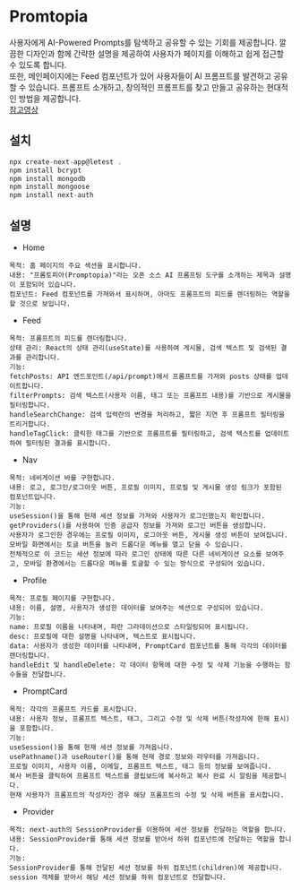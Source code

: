 # Promtopia
사용자에게 AI-Powered Prompts를 탐색하고 공유할 수 있는 기회를 제공합니다. 깔끔한 디자인과 함께 간략한 설명을 제공하여 사용자가 페이지를 이해하고 쉽게 접근할 수 있도록 합니다.   
또한, 메인페이지에는 Feed 컴포넌트가 있어 사용자들이 AI 프롬프트를 발견하고 공유할 수 있습니다. 프롬프트 소개하고, 창의적인 프롬프트를 찾고 만들고 공유하는 현대적인 방법을 제공합니다.   
[참고영상](https://www.youtube.com/watch?v=wm5gMKuwSYk&list=PLae0MNlb0EigrgB0rMwE2j9wu-BX5YdqT&index=1)

## 설치
```js
npx create-next-app@letest .   
npm install bcrypt   
npm install mongodb   
npm install mongoose   
npm install next-auth
```
## 설명
- Home
```
목적: 홈 페이지의 주요 섹션을 표시합니다.
내용: "프롬토피아(Promptopia)"라는 오픈 소스 AI 프롬프팅 도구를 소개하는 제목과 설명이 포함되어 있습니다.
컴포넌트: Feed 컴포넌트를 가져와서 표시하며, 아마도 프롬프트의 피드를 렌더링하는 역할을 할 것으로 보입니다.
```
- Feed
```
목적: 프롬프트의 피드를 렌더링합니다.
상태 관리: React의 상태 관리(useState)를 사용하여 게시물, 검색 텍스트 및 검색된 결과를 관리합니다.
기능:
fetchPosts: API 엔드포인트(/api/prompt)에서 프롬프트를 가져와 posts 상태를 업데이트합니다.
filterPrompts: 검색 텍스트(사용자 이름, 태그 또는 프롬프트 내용)를 기반으로 게시물을 필터링합니다.
handleSearchChange: 검색 입력란의 변경을 처리하고, 짧은 지연 후 프롬프트 필터링을 트리거합니다.
handleTagClick: 클릭한 태그를 기반으로 프롬프트를 필터링하고, 검색 텍스트를 업데이트하여 필터링된 결과를 표시합니다.
```
- Nav
```
목적: 네비게이션 바를 구현합니다.
내용: 로고, 로그인/로그아웃 버튼, 프로필 이미지, 프로필 및 게시물 생성 링크가 포함된 컴포넌트입니다.
기능:
useSession()을 통해 현재 세션 정보를 가져와 사용자가 로그인했는지 확인합니다.
getProviders()를 사용하여 인증 공급자 정보를 가져와 로그인 버튼을 생성합니다.
사용자가 로그인한 경우에는 프로필 이미지, 로그아웃 버튼, 게시물 생성 버튼이 보여집니다.
모바일 화면에서는 토글 버튼을 눌러 드롭다운 메뉴를 열고 닫을 수 있습니다.
전체적으로 이 코드는 세션 정보에 따라 로그인 상태에 따른 다른 네비게이션 요소를 보여주고, 모바일 환경에서는 드롭다운 메뉴를 토글할 수 있는 방식으로 구성되어 있습니다.
```
- Profile
```
목적: 프로필 페이지를 구현합니다.
내용: 이름, 설명, 사용자가 생성한 데이터를 보여주는 섹션으로 구성되어 있습니다.
기능:
name: 프로필 이름을 나타내며, 파란 그라데이션으로 스타일링되어 표시됩니다.
desc: 프로필에 대한 설명을 나타내며, 텍스트로 표시됩니다.
data: 사용자가 생성한 데이터를 나타내며, PromptCard 컴포넌트를 통해 각각의 데이터를 렌더링합니다.
handleEdit 및 handleDelete: 각 데이터 항목에 대한 수정 및 삭제 기능을 수행하는 함수들을 전달합니다.
```
- PromptCard
```
목적: 각각의 프롬프트 카드를 표시합니다.
내용: 사용자 정보, 프롬프트 텍스트, 태그, 그리고 수정 및 삭제 버튼(작성자에 한해 표시)을 포함합니다.
기능:
useSession()을 통해 현재 세션 정보를 가져옵니다.
usePathname()과 useRouter()를 통해 현재 경로 정보와 라우터를 가져옵니다.
프로필 이미지, 사용자 이름, 이메일, 프롬프트 텍스트, 태그 등의 정보를 보여줍니다.
복사 버튼을 클릭하여 프롬프트 텍스트를 클립보드에 복사하고 복사 완료 시 알림을 제공합니다.
현재 사용자가 프롬프트의 작성자인 경우 해당 프롬프트의 수정 및 삭제 버튼을 표시합니다.
```
- Provider
```
목적: next-auth의 SessionProvider를 이용하여 세션 정보를 전달하는 역할을 합니다.
내용: SessionProvider를 통해 세션 정보를 받아서 하위 컴포넌트에 전달하는 역할을 합니다.
기능:
SessionProvider를 통해 전달된 세션 정보를 하위 컴포넌트(children)에 제공합니다.
session 객체를 받아서 해당 세션 정보를 하위 컴포넌트로 전달합니다.
```
